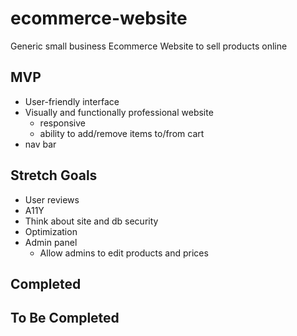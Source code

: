 # ecommerce-website
Generic small business Ecommerce Website to sell products online
## MVP
- User-friendly interface
- Visually and functionally professional website
  - responsive
  - ability to add/remove items to/from cart
- nav bar

## Stretch Goals
- User reviews
- A11Y
- Think about site and db security
- Optimization
- Admin panel
  - Allow admins to edit products and prices

## Completed

## To Be Completed
